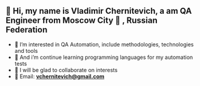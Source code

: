 ## 👋 Hi, my name is Vladimir Chernitevich, a am QA Engineer from Moscow City 🕌 , Russian Federation 
- 👀 I’m interested in QA Automation, include methodologies, technologies and tools
- 📖 And i’m continue learning programming languages for my automation tests
- 🤝 I will be glad to collaborate on interests
- 📧 Email: **vchernitevich@gmail.com**

<!---
vchernitevich/vchernitevich is a ✨ special ✨ repository because its `README.md` (this file) appears on your GitHub profile.
You can click the Preview link to take a look at your changes.
--->
